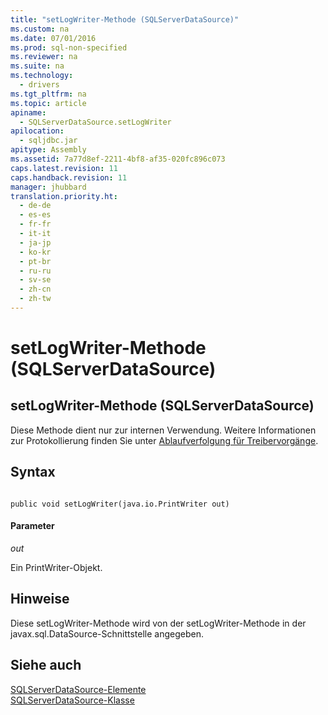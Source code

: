 ```yaml
---
title: "setLogWriter-Methode (SQLServerDataSource)"
ms.custom: na
ms.date: 07/01/2016
ms.prod: sql-non-specified
ms.reviewer: na
ms.suite: na
ms.technology: 
  - drivers
ms.tgt_pltfrm: na
ms.topic: article
apiname: 
  - SQLServerDataSource.setLogWriter
apilocation: 
  - sqljdbc.jar
apitype: Assembly
ms.assetid: 7a77d8ef-2211-4bf8-af35-020fc896c073
caps.latest.revision: 11
caps.handback.revision: 11
manager: jhubbard
translation.priority.ht: 
  - de-de
  - es-es
  - fr-fr
  - it-it
  - ja-jp
  - ko-kr
  - pt-br
  - ru-ru
  - sv-se
  - zh-cn
  - zh-tw
---
```

# setLogWriter-Methode (SQLServerDataSource)
    
## setLogWriter\-Methode \(SQLServerDataSource\)  
 Diese Methode dient nur zur internen Verwendung. Weitere Informationen zur Protokollierung finden Sie unter [Ablaufverfolgung für Treibervorgänge](../content/Tracing-Driver-Operation.md).  
  
## Syntax  
  
```  
  
public void setLogWriter(java.io.PrintWriter out)  
```  
  
#### Parameter  
 *out*  
  
 Ein PrintWriter\-Objekt.  
  
## Hinweise  
 Diese setLogWriter\-Methode wird von der setLogWriter\-Methode in der javax.sql.DataSource\-Schnittstelle angegeben.  
  
## Siehe auch  
 [SQLServerDataSource-Elemente](../content/SQLServerDataSource-Members.md)   
 [SQLServerDataSource-Klasse](../content/SQLServerDataSource-Class.md)  
  
  